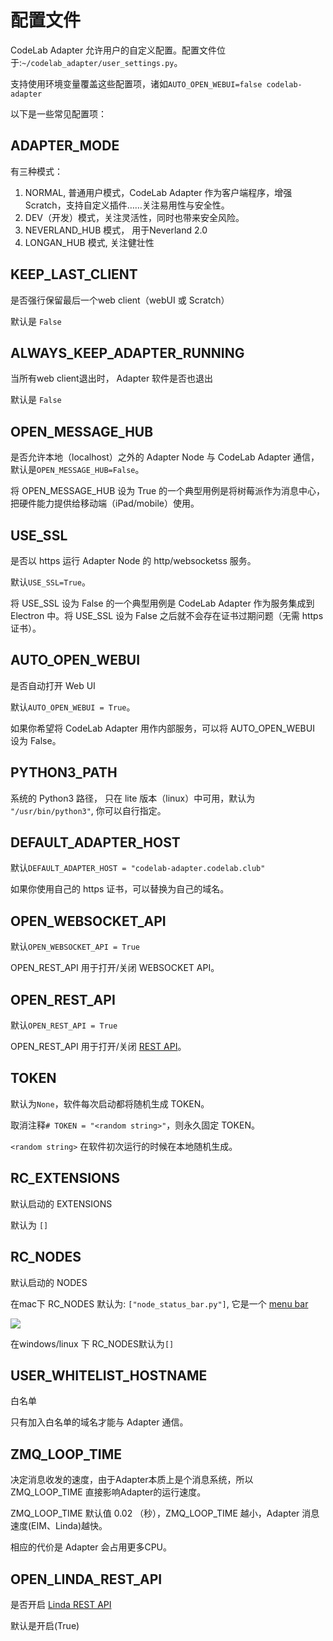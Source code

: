 # 配置文件

CodeLab Adapter 允许用户的自定义配置。配置文件位于:`~/codelab_adapter/user_settings.py`。 

支持使用环境变量覆盖这些配置项，诸如`AUTO_OPEN_WEBUI=false codelab-adapter`

以下是一些常见配置项：

## ADAPTER_MODE
有三种模式：

1. NORMAL, 普通用户模式，CodeLab Adapter 作为客户端程序，增强 Scratch，支持自定义插件……关注易用性与安全性。
2. DEV（开发）模式，关注灵活性，同时也带来安全风险。
3. NEVERLAND_HUB 模式， 用于Neverland 2.0
4. LONGAN_HUB 模式, 关注健壮性

<!--
    NORMAL = 1  # Sun的value被设定为0
    DEV = 2
    NEVERLAND_HUB = 3
    LONGAN_HUB = 4
-->

## KEEP_LAST_CLIENT
是否强行保留最后一个web client（webUI 或 Scratch）

默认是 `False`

## ALWAYS_KEEP_ADAPTER_RUNNING
当所有web client退出时， Adapter 软件是否也退出

默认是 `False`


## OPEN_MESSAGE_HUB

是否允许本地（localhost）之外的 Adapter Node 与 CodeLab Adapter 通信，默认是`OPEN_MESSAGE_HUB=False`。

将 OPEN_MESSAGE_HUB 设为 True 的一个典型用例是将树莓派作为消息中心，把硬件能力提供给移动端（iPad/mobile）使用。

## USE_SSL

是否以 https 运行 Adapter Node 的 http/websocketss 服务。

默认`USE_SSL=True`。

将 USE_SSL 设为 False 的一个典型用例是 CodeLab Adapter 作为服务集成到 Electron 中。将 USE_SSL 设为 False 之后就不会存在证书过期问题（无需 https 证书）。

## AUTO_OPEN_WEBUI

是否自动打开 Web UI

默认`AUTO_OPEN_WEBUI = True`。

如果你希望将 CodeLab Adapter 用作内部服务，可以将 AUTO_OPEN_WEBUI 设为 False。

## PYTHON3_PATH

系统的 Python3 路径， 只在 lite 版本（linux）中可用，默认为 `"/usr/bin/python3"`, 你可以自行指定。

## DEFAULT_ADAPTER_HOST

默认`DEFAULT_ADAPTER_HOST = "codelab-adapter.codelab.club"`

如果你使用自己的 https 证书，可以替换为自己的域名。

## OPEN_WEBSOCKET_API

默认`OPEN_WEBSOCKET_API = True`

OPEN_REST_API 用于打开/关闭 WEBSOCKET API。

## OPEN_REST_API

默认`OPEN_REST_API = True`

OPEN_REST_API 用于打开/关闭 [REST API](/dev_guide/REST-API/)。

## TOKEN

默认为`None`，软件每次启动都将随机生成 TOKEN。

取消注释`# TOKEN = "<random string>"`，则永久固定 TOKEN。

`<random string>` 在软件初次运行的时候在本地随机生成。

## RC_EXTENSIONS
默认启动的 EXTENSIONS

默认为 `[]`

## RC_NODES
默认启动的 NODES

在mac下 RC_NODES 默认为: `["node_status_bar.py"]`, 它是一个 [menu bar](https://support.apple.com/zh-cn/guide/mac-help/mchlp1446/mac)

![](/img/00e8f34f01567100b4cdcc83b2941068.png)

在windows/linux 下 RC_NODES默认为`[]`


## USER_WHITELIST_HOSTNAME
白名单

只有加入白名单的域名才能与 Adapter 通信。

## ZMQ_LOOP_TIME
决定消息收发的速度，由于Adapter本质上是个消息系统，所以 ZMQ_LOOP_TIME 直接影响Adapter的运行速度。

ZMQ_LOOP_TIME 默认值 0.02 （秒），ZMQ_LOOP_TIME 越小，Adapter 消息速度(EIM、Linda)越快。

相应的代价是 Adapter 会占用更多CPU。

## OPEN_LINDA_REST_API
是否开启 [Linda REST API](https://adapter.codelab.club/user_guide/Linda/#rest-api)

默认是开启(True)

## 